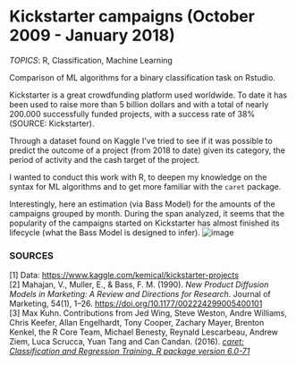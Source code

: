 # Kickstarter campaigns (October 2009 - January 2018)

*TOPICS*: R, Classification, Machine Learning


Comparison of ML algorithms for a binary classification task on Rstudio.


Kickstarter is a great crowdfunding platform used worldwide. To date it has been used to raise more than 5 billion dollars and with a total of nearly 200.000 successfully funded projects, with a success rate of 38% (SOURCE: Kickstarter).

Through a dataset found on Kaggle I've tried to see if it was possible to predict the outcome of a project (from 2018 to date) given its category, the period of activity and the cash target of the project.

I wanted to conduct this work with R, to deepen my knowledge on the syntax for ML algorithms and to get more familiar with the `caret` package.

Interestingly, here an estimation (via Bass Model) for the amounts of the campaigns grouped by month. During the span analyzed, it seems that the popularity of the campaigns started on Kickstarter has almost finished its lifecycle (what the Bass Model is designed to infer).
![image](https://user-images.githubusercontent.com/61026948/202702772-3d33e4f4-2f2e-461e-904a-ba9f2474560c.png)


### SOURCES
[1] Data: https://www.kaggle.com/kemical/kickstarter-projects  
[2] Mahajan, V., Muller, E., & Bass, F. M. (1990). *New Product Diffusion Models in Marketing: A Review and Directions for Research*. Journal of Marketing, 54(1), 1–26. https://doi.org/10.1177/002224299005400101  
[3] Max Kuhn. Contributions from Jed Wing, Steve Weston, Andre Williams, Chris Keefer, Allan Engelhardt, Tony Cooper, Zachary Mayer, Brenton Kenkel, the R Core Team, Michael Benesty, Reynald Lescarbeau, Andrew Ziem, Luca Scrucca, Yuan Tang and Can Candan. (2016). [*caret: Classification and Regression Training. R package version 6.0-71*](https://CRAN.R-project.org/package=caret)
